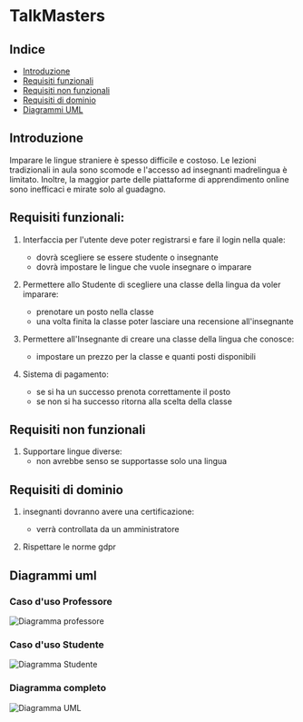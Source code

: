 # TalkMasters

## Indice
- [Introduzione](#introduzione)
- [Requisiti funzionali](#requisiti-funzionali)
- [Requisiti non funzionali](#requisiti-non-funzionali)
- [Requisiti di dominio](#requisiti-di-dominio)
- [Diagrammi UML](#diagrammi-uml)

## Introduzione
Imparare le lingue straniere è spesso difficile e costoso. Le lezioni tradizionali in aula sono scomode e l'accesso ad insegnanti madrelingua è limitato. 
Inoltre, la maggior parte delle piattaforme di apprendimento online sono inefficaci e mirate solo al guadagno.

## Requisiti funzionali:
1. Interfaccia per l'utente deve poter registrarsi e fare il login nella quale:
   - dovrà scegliere se essere studente o insegnante
   - dovrà impostare le lingue che vuole insegnare o imparare

2. Permettere allo Studente di scegliere una classe della lingua da voler imparare:
   - prenotare un posto nella classe
   - una volta finita la classe poter lasciare una recensione all'insegnante

3. Permettere all'Insegnante di creare una classe della lingua che conosce:
   - impostare un prezzo per la classe e quanti posti disponibili

4. Sistema di pagamento:
   - se si ha un successo prenota correttamente il posto
   - se non si ha successo ritorna alla scelta della classe

## Requisiti non funzionali
1. Supportare lingue diverse:
   - non avrebbe senso se supportasse solo una lingua

## Requisiti di dominio
1. insegnanti dovranno avere una certificazione:
   - verrà controllata da un amministratore

2. Rispettare le norme gdpr

## Diagrammi uml

### Caso d'uso Professore
![Diagramma professore](https://yuml.me/diagram/scruffy/usecase/[Professore]%5E[Utente],%20[Utente]-(Registrarsi),%20[Utente]-(Log%20in),%20(Registrarsi)%3E(Lingue%20conosciute),%20(Lingue%20conosciute)%3E(Verifica%20delle%20conoscienze),%20[Amministratore]-(Verifica%20delle%20conoscienze),%20(Log%20in)%3C(Crea%20classe),%20(Log%20in)%3C(Guarda%20classi%20create),%20(Guarda%20classi%20create)%3C(Disdici%20classe),(Guarda%20classi%20create)%3C(Visualizza%20dettagli%20classe))

### Caso d'uso Studente
![Diagramma Studente](https://yuml.me/diagram/scruffy/usecase/[Studente]%5E[Utente],%20[Utente]-(Registrarsi),%20[Utente]-(Log%20in),%20(Registrarsi)%3E(Lingua%20che%20si%20vuole%20imparare),%20(Log%20in)%3E(Prenota%20una%20classe),(Log%20in)%3C(Guarda%20classi%20prenotate),(Guarda%20classi%20prenotate)%3C(Disdici%20classe),%20(Prenota%20una%20classe)%3E(Pagamento),%20(Pagamento)%3C(Successo),%20(Pagamento)%3C(Non%20successo),%20(Non%20successo)%3E(Prenota%20una%20classe),%20(Successo)%3E(Classe%20prenotata),%20(Classe%20prenotata)%3E(Inviare%20email),%20[Sistema]-(Inviare%20email))

### Diagramma completo
![Diagramma UML](https://yuml.me/diagram/scruffy/usecase/[Amminstratore]-(Verifica%20delle%20conoscienze),%20[Studente]%5E[Utente],(Registrarsi)%3E(Lingua%20che%20si%20vuole%20imparare),(Log%20in)%3C(Guarda%20classi%20prenotate),%20(Lingue%20conosciute)%3E(Verifica%20delle%20conoscienze),(Guarda%20classi%20prenotate)%3C(Disdici%20classe),%20(Prenota%20una%20classe)%3E(Pagamento),%20(Pagamento)%3C(Successo),%20(Pagamento)%3C(Non%20successo),%20(Non%20successo)%3E(Prenota%20una%20classe),%20(Successo)%3E(Classe%20prenotata),%20(Classe%20prenotata)%3E(Inviare%20email),%20[Sistema]-(Inviare%20email),%20[Professore]%5E[Utente],%20[Utente]-(Registrarsi),%20[Utente]-(Log%20in),%20(Registrarsi)%3E(Lingue%20conosciute),%20(Log%20in)%3C(Crea%20classe),%20(Log%20in)%3C(Guarda%20classi%20create),%20(Log%20in)%3E(Prenota%20una%20classe),%20(Guarda%20classi%20create)%3C(Disdici%20classe),(Guarda%20classi%20create)%3C(Visualizza%20dettagli%20classe))
